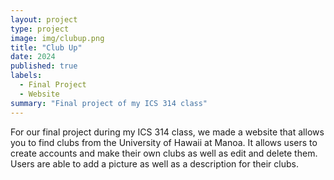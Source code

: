 ```yaml
---
layout: project
type: project
image: img/clubup.png
title: "Club Up"
date: 2024
published: true
labels:
  - Final Project
  - Website
summary: "Final project of my ICS 314 class"
---
```


For our final project during my ICS 314 class, we made a website that allows you to find clubs from the University of Hawaii at Manoa. It allows users to create accounts and make their own clubs as well as edit and delete them. Users are able to add a picture as well as a description for their clubs.

